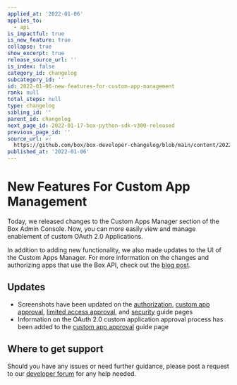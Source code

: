 ```yaml
---
applied_at: '2022-01-06'
applies_to:
  - api
is_impactful: true
is_new_feature: true
collapse: true
show_excerpt: true
release_source_url: ''
is_index: false
category_id: changelog
subcategory_id: ''
id: 2022-01-06-new-features-for-custom-app-management
rank: null
total_steps: null
type: changelog
sibling_id: ''
parent_id: changelog
next_page_id: 2022-01-17-box-python-sdk-v300-released
previous_page_id: ''
source_url: >-
  https://github.com/box/box-developer-changelog/blob/main/content/2022/01-06-new-features-for-custom-app-management.md
published_at: '2022-01-06'
---
```

# New Features For Custom App Management
<!--alex ignore -->

Today, we released changes to the Custom Apps Manager section of the Box Admin Console. Now, you can more easily view and manage enablement of custom OAuth 2.0
Applications.
<!--alex enable -->

<!-- more -->

In addition to adding new functionality, we also made updates to the UI of the Custom Apps Manager. For more information on the changes and authorizing apps that
use the Box API, check out the [blog post][2].

## Updates

* Screenshots have been updated on the [authorization][3], [custom app approval][4], [limited access approval][5], and [security][6] guide pages
* Information on the OAuth 2.0 custom application approval process has been added to the [custom app approval][4] guide page

## Where to get support

Should you have any issues or need further guidance, please post a request to
our [developer forum][1] for any help needed.

[1]: https://support.box.com/hc/en-us/community/topics/360001932973-Platform-and-Developer-Forum
[2]: https://medium.com/box-developer-blog/custom-apps-manager-updates-c79ccf8ebe97
[3]: g://authorization
[4]: g://authorization/custom-app-approval
[5]: g://authorization/limited-access-approval
[6]: g://security
